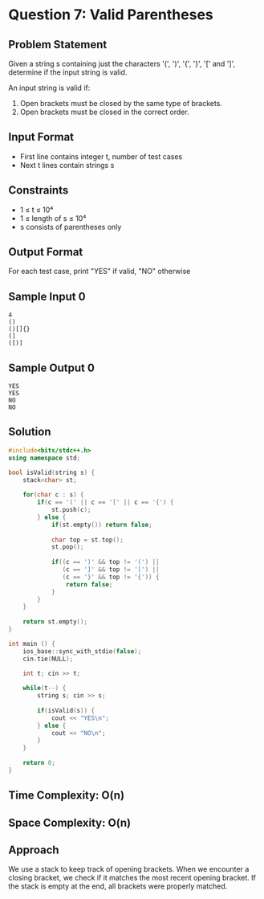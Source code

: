# Question 7: Valid Parentheses

## Problem Statement
Given a string s containing just the characters '(', ')', '{', '}', '[' and ']', determine if the input string is valid.

An input string is valid if:
1. Open brackets must be closed by the same type of brackets.
2. Open brackets must be closed in the correct order.

## Input Format
- First line contains integer t, number of test cases
- Next t lines contain strings s

## Constraints
- 1 ≤ t ≤ 10⁴
- 1 ≤ length of s ≤ 10⁴
- s consists of parentheses only

## Output Format
For each test case, print "YES" if valid, "NO" otherwise

## Sample Input 0
```
4
()
()[]{}
(]
([)]
```

## Sample Output 0
```
YES
YES
NO
NO
```

## Solution

```cpp
#include<bits/stdc++.h>
using namespace std;

bool isValid(string s) {
    stack<char> st;
    
    for(char c : s) {
        if(c == '(' || c == '[' || c == '{') {
            st.push(c);
        } else {
            if(st.empty()) return false;
            
            char top = st.top();
            st.pop();
            
            if((c == ')' && top != '(') || 
               (c == ']' && top != '[') || 
               (c == '}' && top != '{')) {
                return false;
            }
        }
    }
    
    return st.empty();
}

int main () {
    ios_base::sync_with_stdio(false);
    cin.tie(NULL);

    int t; cin >> t;
    
    while(t--) {
        string s; cin >> s;
        
        if(isValid(s)) {
            cout << "YES\n";
        } else {
            cout << "NO\n";
        }
    }
    
    return 0;
}
```

## Time Complexity: O(n)
## Space Complexity: O(n)

## Approach
We use a stack to keep track of opening brackets. When we encounter a closing bracket, we check if it matches the most recent opening bracket. If the stack is empty at the end, all brackets were properly matched.